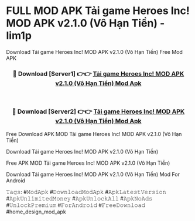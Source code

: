 # FULL MOD APK Tải game Heroes Inc! MOD APK v2.1.0 (Vô Hạn Tiền) - lim1p
Download Tải game Heroes Inc! MOD APK v2.1.0 (Vô Hạn Tiền) Free Mod APK

<div align="center">
<h3>🔴 Download [Server1] 👉👉 <a href="https://apk-comot.site?title=Tải_game_Heroes_Inc!_MOD_APK_v2.1.0_(Vô_Hạn_Tiền)">Tải game Heroes Inc! MOD APK v2.1.0 (Vô Hạn Tiền) Mod Apk</a></h3><br>

<h3>🔴 Download [Server2] 👉👉 <a href="https://apk-comot.site?title=Tải_game_Heroes_Inc!_MOD_APK_v2.1.0_(Vô_Hạn_Tiền)">Tải game Heroes Inc! MOD APK v2.1.0 (Vô Hạn Tiền) Mod Apk</a></h3>
</div>


Free Download APK MOD Tải game Heroes Inc! MOD APK v2.1.0 (Vô Hạn Tiền)

Download Tải game Heroes Inc! MOD APK v2.1.0 (Vô Hạn Tiền) 

Free APK MOD Tải game Heroes Inc! MOD APK v2.1.0 (Vô Hạn Tiền) 

Download Tải game Heroes Inc! MOD APK v2.1.0 (Vô Hạn Tiền) Mod For Android

𝚃𝚊𝚐𝚜: #𝙼𝚘𝚍𝙰𝚙𝚔 #𝙳𝚘𝚠𝚗𝚕𝚘𝚊𝚍𝙼𝚘𝚍𝙰𝚙𝚔 #𝙰𝚙𝚔𝙻𝚊𝚝𝚎𝚜𝚝𝚅𝚎𝚛𝚜𝚒𝚘𝚗 #𝙰𝚙𝚔𝚄𝚗𝚕𝚒𝚖𝚒𝚝𝚎𝚍𝙼𝚘𝚗𝚎𝚢 #𝙰𝚙𝚔𝚄𝚗𝚕𝚘𝚌𝚔𝙰𝚕𝚕 #𝙰𝚙𝚔𝙽𝚘𝙰𝚍𝚜 #𝚄𝚗𝚕𝚘𝚌𝚔𝙿𝚛𝚎𝚖𝚒𝚞𝚖 #𝙵𝚘𝚛𝙰𝚗𝚍𝚛𝚘𝚒𝚍 #𝙵𝚛𝚎𝚎𝙳𝚘𝚠𝚗𝚕𝚘𝚊𝚍 #home_design_mod_apk